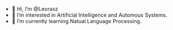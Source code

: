 - 👋 Hi, I’m @Leorasz
- 👀 I’m interested in Artificial Intelligence and Automous Systems.
- 🌱 I’m currently learning Natual Language Processing.

<!---
Leorasz/Leorasz is a ✨ special ✨ repository because its `README.md` (this file) appears on your GitHub profile.
You can click the Preview link to take a look at your changes.
--->
